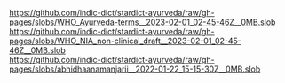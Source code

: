 https://github.com/indic-dict/stardict-ayurveda/raw/gh-pages/slobs/WHO_Ayurveda-terms__2023-02-01_02-45-46Z__0MB.slob  
https://github.com/indic-dict/stardict-ayurveda/raw/gh-pages/slobs/WHO_NIA_non-clinical_draft__2023-02-01_02-45-46Z__0MB.slob  
https://github.com/indic-dict/stardict-ayurveda/raw/gh-pages/slobs/abhidhaanamanjarii__2022-01-22_15-15-30Z__0MB.slob  
